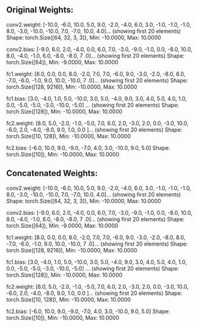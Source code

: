 Original Weights:
--------------------------------------------------
conv2.weight: [-10.0, -6.0, 10.0, 5.0, 9.0, -2.0, -4.0, 6.0, 3.0, -1.0, -1.0, -1.0, 8.0, -3.0, -10.0, -10.0, 7.0, -7.0, 
10.0, 4.0]... (showing first 20 elements)                                                                                 Shape: torch.Size([64, 32, 3, 3]), Min: -10.0000, Max: 10.0000

conv2.bias: [-9.0, 6.0, 2.0, -4.0, 0.0, 6.0, 7.0, -3.0, -9.0, -1.0, 0.0, -8.0, 10.0, 8.0, -4.0, -1.0, 6.0, -8.0, -8.0, 7
.0]... (showing first 20 elements)                                                                                        Shape: torch.Size([64]), Min: -9.0000, Max: 10.0000

fc1.weight: [8.0, 0.0, 0.0, 8.0, -2.0, 7.0, 7.0, -6.0, 9.0, -3.0, -2.0, -8.0, 8.0, -7.0, -6.0, -1.0, 9.0, 10.0, -10.0, 7
.0]... (showing first 20 elements)                                                                                        Shape: torch.Size([128, 9216]), Min: -10.0000, Max: 10.0000

fc1.bias: [3.0, -4.0, 1.0, 5.0, -10.0, 3.0, 5.0, -4.0, 9.0, 3.0, 4.0, 5.0, 4.0, 1.0, 0.0, -5.0, -5.0, -3.0, -10.0, -5.0]
... (showing first 20 elements)                                                                                           Shape: torch.Size([128]), Min: -10.0000, Max: 10.0000

fc2.weight: [8.0, 5.0, -2.0, -1.0, -5.0, 7.0, 6.0, 2.0, -3.0, 2.0, 0.0, -3.0, 10.0, -6.0, 2.0, -4.0, -8.0, 9.0, 1.0, 0.0
]... (showing first 20 elements)                                                                                          Shape: torch.Size([10, 128]), Min: -10.0000, Max: 10.0000

fc2.bias: [-6.0, 10.0, 9.0, -9.0, -7.0, 4.0, 3.0, -10.0, 9.0, 5.0]
  Shape: torch.Size([10]), Min: -10.0000, Max: 10.0000



Concatenated Weights:
--------------------------------------------------
conv2.weight: [-10.0, -6.0, 10.0, 5.0, 9.0, -2.0, -4.0, 6.0, 3.0, -1.0, -1.0, -1.0, 8.0, -3.0, -10.0, -10.0, 7.0, -7.0, 
10.0, 4.0]... (showing first 20 elements)                                                                                 Shape: torch.Size([64, 32, 3, 3]), Min: -10.0000, Max: 10.0000

conv2.bias: [-9.0, 6.0, 2.0, -4.0, 0.0, 6.0, 7.0, -3.0, -9.0, -1.0, 0.0, -8.0, 10.0, 8.0, -4.0, -1.0, 6.0, -8.0, -8.0, 7
.0]... (showing first 20 elements)                                                                                        Shape: torch.Size([64]), Min: -9.0000, Max: 10.0000

fc1.weight: [8.0, 0.0, 0.0, 8.0, -2.0, 7.0, 7.0, -6.0, 9.0, -3.0, -2.0, -8.0, 8.0, -7.0, -6.0, -1.0, 9.0, 10.0, -10.0, 7
.0]... (showing first 20 elements)                                                                                        Shape: torch.Size([128, 9216]), Min: -10.0000, Max: 10.0000

fc1.bias: [3.0, -4.0, 1.0, 5.0, -10.0, 3.0, 5.0, -4.0, 9.0, 3.0, 4.0, 5.0, 4.0, 1.0, 0.0, -5.0, -5.0, -3.0, -10.0, -5.0]
... (showing first 20 elements)                                                                                           Shape: torch.Size([128]), Min: -10.0000, Max: 10.0000

fc2.weight: [8.0, 5.0, -2.0, -1.0, -5.0, 7.0, 6.0, 2.0, -3.0, 2.0, 0.0, -3.0, 10.0, -6.0, 2.0, -4.0, -8.0, 9.0, 1.0, 0.0
]... (showing first 20 elements)                                                                                          Shape: torch.Size([10, 128]), Min: -10.0000, Max: 10.0000

fc2.bias: [-6.0, 10.0, 9.0, -9.0, -7.0, 4.0, 3.0, -10.0, 9.0, 5.0]
  Shape: torch.Size([10]), Min: -10.0000, Max: 10.0000

